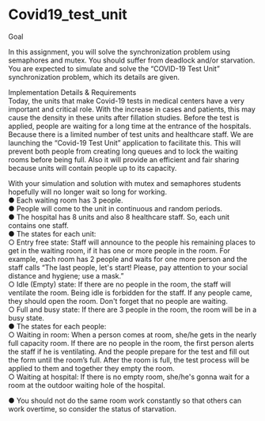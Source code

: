 # Covid19_test_unit

Goal

In this assignment, you will solve the synchronization problem using semaphores and mutex. You
should suffer from deadlock and/or starvation. You are expected to simulate and solve the
“COVID-19 Test Unit” synchronization problem, which its details are given.

Implementation Details & Requirements  
Today, the units that make Covid-19 tests in medical centers have a very important and critical role.
With the increase in cases and patients, this may cause the density in these units after fillation studies.
Before the test is applied, people are waiting for a long time at the entrance of the hospitals. Because
there is a limited number of test units and healthcare staff. We are launching the “Covid-19 Test Unit”
application to facilitate this. This will prevent both people from creating long queues and to lock the
waiting rooms before being full. Also it will provide an efficient and fair sharing because units will
contain people up to its capacity.

With your simulation and solution with mutex and semaphores students hopefully will no longer wait
so long for working.  
● Each waiting room has 3 people.  
● People will come to the unit in continuous and random periods.  
● The hospital has 8 units and also 8 healthcare staff. So, each unit contains one staff.  
● The states for each unit:  
    ○ Entry free state: Staff will announce to the people his remaining places to get in the
    waiting room, if it has one or more people in the room. For example, each room has 2
    people and waits for one more person and the staff calls “The last people, let's start!
    Please, pay attention to your social distance and hygiene; use a mask.”  
    ○ Idle (Empty) state: If there are no people in the room, the staff will ventilate the room.
    Being idle is forbidden for the staff. If any people came, they should open the room.
    Don't forget that no people are waiting.  
    ○ Full and busy state: If there are 3 people in the room, the room will be in a busy state.  
● The states for each people:  
    ○ Waiting in room: When a person comes at room, she/he gets in the nearly full
    capacity room. If there are no people in the room, the first person alerts the staff if he
    is ventilating. And the people prepare for the test and fill out the form until the
    room’s full. After the room is full, the test process will be applied to them and
    together they empty the room.  
    ○ Waiting at hospital: If there is no empty room, she/he's gonna wait for a room at the
    outdoor waiting hole of the hospital.  

● You should not do the same room work constantly so that others can work overtime, so
consider the status of starvation.
